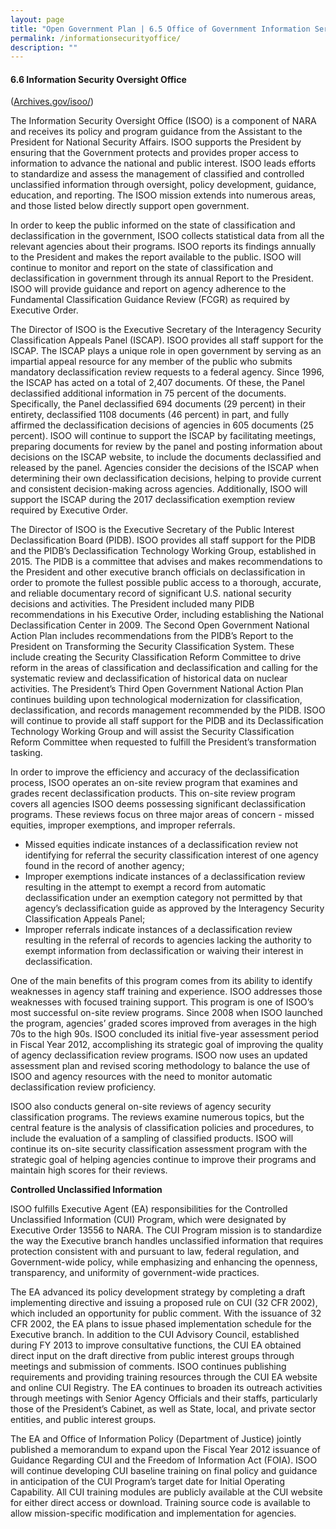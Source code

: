 ```yaml
---
layout: page
title: "Open Government Plan | 6.5 Office of Government Information Services"
permalink: /informationsecurityoffice/
description: ""
---
```


#### 6.6 Information Security Oversight Office

(<a href='http://archives.gov/isoo/'>Archives.gov/isoo/</a>)


The Information Security Oversight Office (ISOO) is a component of NARA and receives its policy and program guidance from the Assistant to the President for National Security Affairs.
ISOO supports the President by ensuring that the Government protects and provides proper access to information to advance the national and public interest. ISOO leads efforts to standardize and assess the management of classified and controlled unclassified information through oversight, policy development, guidance, education, and reporting.
The ISOO mission extends into numerous areas, and those listed below directly support open government.

In order to keep the public informed on the state of classification and declassification in the government, ISOO collects statistical data from all the relevant agencies about their programs. ISOO reports its findings annually to the President and makes the report available to the public. ISOO will continue to monitor and report on the state of classification and declassification in government through its annual Report to the President. ISOO will provide guidance and report on agency adherence to the Fundamental Classification Guidance Review (FCGR) as required by Executive Order.

The Director of ISOO is the Executive Secretary of the Interagency Security Classification Appeals Panel (ISCAP). ISOO provides all staff support for the ISCAP. The ISCAP plays a unique role in open government by serving as an impartial appeal resource for any member of the public who submits mandatory declassification review requests to a federal agency. Since 1996, the ISCAP has acted on a total of 2,407 documents. Of these, the Panel declassified additional information in 75 percent of the documents. Specifically, the Panel declassified 694 documents (29 percent) in their entirety, declassified 1108 documents (46 percent) in part, and fully affirmed the declassification decisions of agencies in 605 documents (25 percent). ISOO will continue to support the ISCAP by facilitating meetings, preparing documents for review by the panel and posting information about decisions on the ISCAP website, to include the documents declassified and released by the panel. Agencies consider the decisions of the ISCAP when determining their own declassification decisions, helping to provide current and consistent decision-making across agencies. Additionally, ISOO will support the ISCAP during the 2017 declassification exemption review required by Executive Order.

The Director of ISOO is the Executive Secretary of the Public Interest Declassification Board (PIDB). ISOO provides all staff support for the PIDB and the PIDB’s Declassification Technology Working Group, established in 2015. The PIDB is a committee that advises and makes recommendations to the President and other executive branch officials on declassification in order to promote the fullest possible public access to a thorough, accurate, and reliable documentary record of significant U.S. national security decisions and activities. The President included many PIDB recommendations in his Executive Order, including establishing the National Declassification Center in 2009. The Second Open Government National Action Plan includes recommendations from the PIDB’s Report to the President on Transforming the Security Classification System. These include creating the Security Classification Reform Committee to drive reform in the areas of classification and declassification and calling for the systematic review and declassification of historical data on nuclear activities. The President’s Third Open Government National Action Plan continues building upon technological modernization for classification, declassification, and records management recommended by the PIDB. ISOO will continue to provide all staff support for the PIDB and its Declassification Technology Working Group and will assist the Security Classification Reform Committee when requested to fulfill the President’s transformation tasking.

In order to improve the efficiency and accuracy of the declassification process, ISOO operates an on-site review program that examines and grades recent declassification products. This on-site review program covers all agencies ISOO deems possessing significant declassification programs. These reviews focus on three major areas of concern - missed equities, improper exemptions, and improper referrals.
<ul>
<li>Missed equities indicate instances of a declassification review not identifying for referral the security classification interest of one agency found in the record of another agency;</li>
<li>Improper exemptions indicate instances of a declassification review resulting in the attempt to exempt a record from automatic declassification under an exemption category not permitted by that agency’s declassification guide as approved by the Interagency Security Classification Appeals Panel;</li>
<li>Improper referrals indicate instances of a declassification review resulting in the referral of records to agencies lacking the authority to exempt information from declassification or waiving their interest in declassification.</li>
</ul>

One of the main benefits of this program comes from its ability to identify weaknesses in agency staff training and experience. ISOO addresses those weaknesses with focused training support. This program is one of ISOO’s most successful on-site review programs. Since 2008 when ISOO launched the program, agencies’ graded scores improved from averages in the high 70s to the high 90s. ISOO concluded its initial five-year assessment period in Fiscal Year 2012, accomplishing its strategic goal of improving the quality of agency declassification review programs. ISOO now uses an updated assessment plan and revised scoring methodology to balance the use of ISOO and agency resources with the need to monitor automatic declassification review proficiency.

ISOO also conducts general on-site reviews of agency security classification programs.  The reviews examine numerous topics, but the central feature is the analysis of classification policies and procedures, to include the evaluation of a sampling of classified products. ISOO will continue its on-site security classification assessment program with the strategic goal of helping agencies continue to improve their programs and maintain high scores for their reviews.

<b>Controlled Unclassified Information</b>

ISOO fulfills Executive Agent (EA) responsibilities for the Controlled Unclassified Information (CUI) Program, which were designated by Executive Order 13556 to NARA. The CUI Program mission is to standardize the way the Executive branch handles unclassified information that requires protection consistent with and pursuant to law, federal regulation, and Government-wide policy, while emphasizing and enhancing the openness, transparency, and uniformity of government-wide practices.

The EA advanced its policy development strategy by completing a draft implementing directive and issuing a proposed rule on CUI (32 CFR 2002), which included an opportunity for public comment. With the issuance of 32 CFR 2002, the EA plans to issue phased implementation schedule for the Executive branch. In addition to the CUI Advisory Council, established during FY 2013 to improve consultative functions, the CUI EA obtained direct input on the draft directive from public interest groups through meetings and submission of comments. ISOO continues publishing requirements and providing training resources through the CUI EA website and online CUI Registry. The EA continues to broaden its outreach activities through meetings with Senior Agency Officials and their staffs, particularly those of the President’s Cabinet, as well as State, local, and private sector entities, and public interest groups.

The EA and Office of Information Policy (Department of Justice) jointly published a memorandum to expand upon the Fiscal Year 2012 issuance of Guidance Regarding CUI and the Freedom of Information Act (FOIA). ISOO will continue developing CUI baseline training on final policy and guidance in anticipation of the CUI Program’s target date for Initial Operating Capability. All CUI training modules are publicly available at the CUI website for either direct access or download. Training source code is available to allow mission-specific modification and implementation for agencies.
